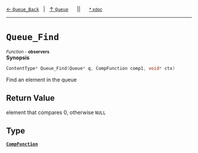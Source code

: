 [&#8592; `Queue_Back`](HTL_queue.t.h--queue--queue_back.md)&nbsp;&nbsp;&nbsp;|&nbsp;&nbsp;&nbsp;[&#8593; `Queue`](HTL_queue.t.h--queue.md)&nbsp;&nbsp;&nbsp;&nbsp;&nbsp;&nbsp;||&nbsp;&nbsp;&nbsp;&nbsp;&nbsp;&nbsp;<small>[\* xdoc](../xdoc/HTL_queue.t.h.xmd#L71)</small>
***

# `Queue_Find`
<small>*Function* - **observers**</small>  
**Synopsis**

```cpp
ContentType* Queue_Find(Queue* q, CompFunction comp1, void* ctx)
```

Find an element in the queue


## Return Value

element that compares 0, otherwise `NULL`


## Type
**[`CompFunction`](HTL_queue.t.h--queue--queue_find--compfunction.md)**  

